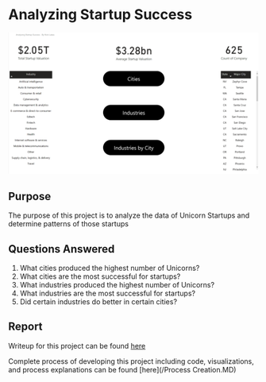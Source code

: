 # Analyzing Startup Success

![Main](Visualizations/Dashboard.PNG)

## Purpose

The purpose of this project is to analyze the data of Unicorn Startups and determine patterns of those startups

## Questions Answered

1.	What cities produced the highest number of Unicorns?
2.	What cities are the most successful for startups?
3.	What industries produced the highest number of Unicorns?
4.	What industries are the most successful for startups?
5.	Did certain industries do better in certain cities?

## Report

Writeup for this project can be found [here](https://nicholaslukas.com/Startup-Analysis)

Complete process of developing this project including code, visualizations, and process explanations can be found [here](/Process Creation.MD)
 
